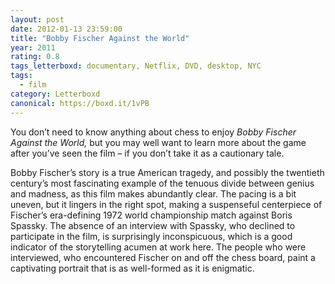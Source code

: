 ```yaml
---
layout: post 
date: 2012-01-13 23:59:00
title: "Bobby Fischer Against the World"
year: 2011
rating: 0.8
tags_letterboxd: documentary, Netflix, DVD, desktop, NYC
tags:
  - film
category: Letterboxd
canonical: https://boxd.it/1vPB
---
```


You don’t need to know anything about chess to enjoy <cite>Bobby Fischer Against the World,</cite> but you may well want to learn more about the game after you’ve seen the film – if you don’t take it as a cautionary tale.

Bobby Fischer’s story is a true American tragedy, and possibly the twentieth century’s most fascinating example of the tenuous divide between genius and madness, as this film makes abundantly clear. The pacing is a bit uneven, but it lingers in the right spot, making a suspenseful centerpiece of Fischer’s era-defining 1972 world championship match against Boris Spassky. The absence of an interview with Spassky, who declined to participate in the film, is surprisingly inconspicuous, which is a good indicator of the storytelling acumen at work here. The people who were interviewed, who encountered Fischer on and off the chess board, paint a captivating portrait that is as well-formed as it is enigmatic.